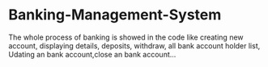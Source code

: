 # Banking-Management-System
The whole process of banking is showed in the code like creating new account, displaying details, deposits, withdraw, all bank account holder list, Udating an bank account,close an bank account...
